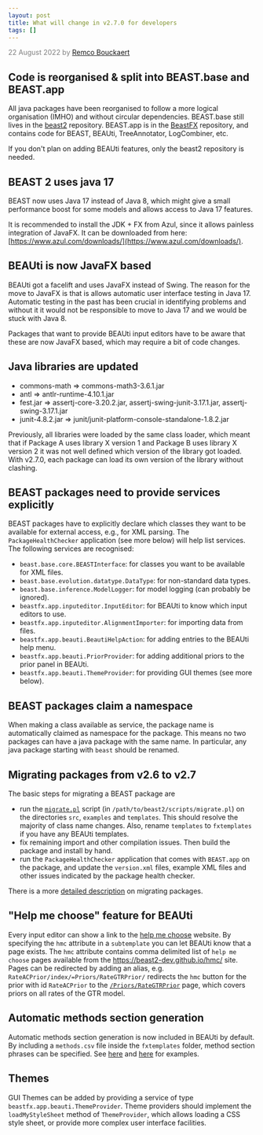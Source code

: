 ```yaml
---
layout: post
title: What will change in v2.7.0 for developers 
tags: []
---
```

<p style="color:gray">22 August 2022 by <a href='mailto:r.bouckaert@auckland.ac.nz'>Remco Bouckaert</a></p>

## Code is reorganised & split into BEAST.base and BEAST.app 

All java packages have been reorganised to follow a more logical organisation (IMHO) and without circular dependencies.
BEAST.base still lives in the [beast2](https://github.com/CompEvol/beast2/) repository.
BEAST.app is in the [BeastFX](https://github.com/CompEvol/BeastFX) repository, and contains code for BEAST, BEAUti, TreeAnnotator, LogCombiner, etc.

If you don't plan on adding BEAUti features, only the beast2 repository is needed.

## BEAST 2 uses java 17

BEAST now uses Java 17 instead of Java 8, which might give a small performance boost for some models and allows access to Java 17 features.

It is recommended to install the JDK + FX from Azul, since it allows painless integration of JavaFX. It can be downloaded from here: [https://www.azul.com/downloads/](https://www.azul.com/downloads/).

## BEAUti is now JavaFX based

BEAUti got a facelift and uses JavaFX instead of Swing.
The reason for the move to JavaFX is that is allows automatic user interface testing in Java 17. 
Automatic testing in the past has been crucial in identifying problems and without it it would not be responsible to move to Java 17 and we would be stuck with Java 8.

Packages that want to provide BEAUti input editors have to be aware that these are now JavaFX based, which may require a bit of code changes.

## Java libraries are updated

* commons-math => commons-math3-3.6.1.jar		
* antl => antlr-runtime-4.10.1.jar	
* fest.jar => assertj-core-3.20.2.jar, assertj-swing-junit-3.17.1.jar, assertj-swing-3.17.1.jar
* junit-4.8.2.jar => junit/junit-platform-console-standalone-1.8.2.jar

Previously, all libraries were loaded by the same class loader, which meant that if Package A uses library X version 1 and Package B uses library X version 2 it was not well defined which version of the library got loaded.
With v2.7.0, each package can load its own version of the library without clashing.

## BEAST packages need to provide services explicitly

BEAST packages have to explicitly declare which classes they want to be available for external access, e.g., for XML parsing.
The `PackageHealthChecker` application (see more below) will help list services.
The following services are recognised:

* `beast.base.core.BEASTInterface`: for classes you want to be available for XML files.
* `beast.base.evolution.datatype.DataType`: for non-standard data types.
* `beast.base.inference.ModelLogger`: for model logging (can probably be ignored).
* `beastfx.app.inputeditor.InputEditor`: for BEAUti to know which input editors to use.
* `beastfx.app.inputeditor.AlignmentImporter`: for importing data from files.
* `beastfx.app.beauti.BeautiHelpAction`: for adding entries to the BEAUti help menu.
* `beastfx.app.beauti.PriorProvider`: for adding additional priors to the prior panel in BEAUti.
* `beastfx.app.beauti.ThemeProvider`: for providing GUI themes (see more below).

## BEAST packages claim a namespace

When making a class available as service, the package name is automatically claimed as namespace for the package.
This means no two packages can have a java package with the same name.
In particular, any java package starting with `beast` should be renamed.

## Migrating packages from v2.6 to v2.7

The basic steps for migrating a BEAST package are

* run the [`migrate.pl`](https://github.com/CompEvol/beast2/blob/master/scripts/migrate.pl) script (in `/path/to/beast2/scripts/migrate.pl`) on the directories `src`, `examples` and `templates`. This should resolve the majority of class name changes. Also, rename `templates` to `fxtemplates` if you have any BEAUti templates.
* fix remaining import and other compilation issues. Then build the package and install by hand.
* run the `PackageHealthChecker` application that comes with `BEAST.app` on the package, and update the `version.xml` files, example XML files and other issues indicated by the package health checker.

There is a more [detailed description](https://github.com/CompEvol/beast2/blob/master/scripts/migrate.md) on migrating packages.

## "Help me choose" feature for BEAUti

Every input editor can show a link to the [help me choose](https://beast2-dev.github.io/hmc/) website.
By specifying the `hmc` attribute in a `subtemplate` you can let BEAUti know that a page exists.
The `hmc` attribute contains comma delimited list of `help me choose` pages available from the https://beast2-dev.github.io/hmc/ site. 
Pages can be redirected by adding an alias, e.g. `RateACPrior/index/=Priors/RateGTRPrior/` redirects the `hmc` button for the prior with id `RateACPrior` to the [`/Priors/RateGTRPrior`](https://beast2-dev.github.io/hmc/hmc/Priors/RateGTRPrior/) page, which covers priors on all rates of the GTR model.

## Automatic methods section generation

Automatic methods section generation is now included in BEAUti by default.
By including a `methods.csv` file inside the `fxtemplates` folder, method section phrases can be specified.
See [here](https://github.com/CompEvol/BeastFX/blob/master/fxtemplates/methods.csv) and [here](https://github.com/BEAST2-Dev/bModelTest/blob/master/fxtemplates/methods.csv) for examples.

## Themes

GUI Themes can be added by providing a service of type `beastfx.app.beauti.ThemeProvider`.
Theme providers should implement the `loadMyStyleSheet` method of `ThemeProvider`, which allows loading a CSS style sheet, or provide more complex user interface facilities.


